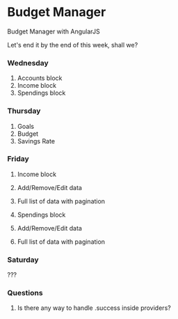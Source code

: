 Budget Manager
==============

Budget Manager with AngularJS

Let's end it by the end of this week, shall we?

### Wednesday
1. Accounts block
2. Income block
3. Spendings block

### Thursday
1. Goals
2. Budget
3. Savings Rate

### Friday
1. Income block
  1. Add/Remove/Edit data
  2. Full list of data with pagination

1. Spendings block
  1. Add/Remove/Edit data
  2. Full list of data with pagination

### Saturday
???

### Questions

1. Is there any way to handle .success inside providers?
